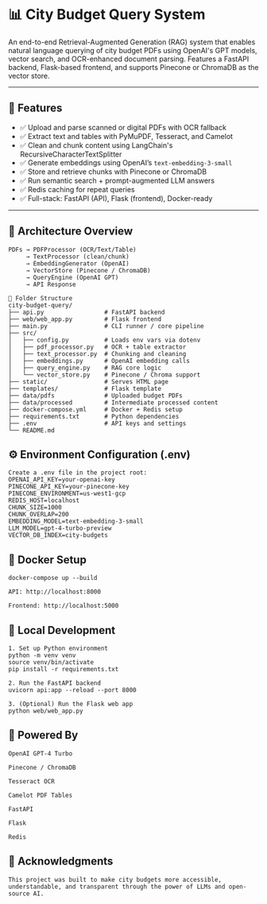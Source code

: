 # 📊 City Budget Query System

An end-to-end Retrieval-Augmented Generation (RAG) system that enables natural language querying of city budget PDFs using OpenAI's GPT models, vector search, and OCR-enhanced document parsing. Features a FastAPI backend, Flask-based frontend, and supports Pinecone or ChromaDB as the vector store.

---

## 🚀 Features

- ✅ Upload and parse scanned or digital PDFs with OCR fallback
- ✅ Extract text and tables with PyMuPDF, Tesseract, and Camelot
- ✅ Clean and chunk content using LangChain's RecursiveCharacterTextSplitter
- ✅ Generate embeddings using OpenAI’s `text-embedding-3-small`
- ✅ Store and retrieve chunks with Pinecone or ChromaDB
- ✅ Run semantic search + prompt-augmented LLM answers
- ✅ Redis caching for repeat queries
- ✅ Full-stack: FastAPI (API), Flask (frontend), Docker-ready

---

## 🧠 Architecture Overview

```plaintext
PDFs → PDFProcessor (OCR/Text/Table) 
     → TextProcessor (clean/chunk)
     → EmbeddingGenerator (OpenAI)
     → VectorStore (Pinecone / ChromaDB)
     → QueryEngine (OpenAI GPT)
     → API Response

🧾 Folder Structure
city-budget-query/
├── api.py                 # FastAPI backend
├── web/web_app.py         # Flask frontend
├── main.py                # CLI runner / core pipeline
├── src/
│   ├── config.py          # Loads env vars via dotenv
│   ├── pdf_processor.py   # OCR + table extractor
│   ├── text_processor.py  # Chunking and cleaning
│   ├── embeddings.py      # OpenAI embedding calls
│   ├── query_engine.py    # RAG core logic
│   └── vector_store.py    # Pinecone / Chroma support
├── static/                # Serves HTML page
├── templates/             # Flask template
├── data/pdfs              # Uploaded budget PDFs
├── data/processed         # Intermediate processed content
├── docker-compose.yml     # Docker + Redis setup
├── requirements.txt       # Python dependencies
├── .env                   # API keys and settings
└── README.md
```
## ⚙️ Environment Configuration (.env)
```
Create a .env file in the project root:
OPENAI_API_KEY=your-openai-key
PINECONE_API_KEY=your-pinecone-key
PINECONE_ENVIRONMENT=us-west1-gcp
REDIS_HOST=localhost
CHUNK_SIZE=1000
CHUNK_OVERLAP=200
EMBEDDING_MODEL=text-embedding-3-small
LLM_MODEL=gpt-4-turbo-preview
VECTOR_DB_INDEX=city-budgets
```
## 🐳 Docker Setup
```
docker-compose up --build

API: http://localhost:8000

Frontend: http://localhost:5000

```
## 🔧 Local Development
```
1. Set up Python environment
python -m venv venv
source venv/bin/activate
pip install -r requirements.txt

2. Run the FastAPI backend
uvicorn api:app --reload --port 8000

3. (Optional) Run the Flask web app
python web/web_app.py
```
## 🧠 Powered By
```
OpenAI GPT-4 Turbo

Pinecone / ChromaDB

Tesseract OCR

Camelot PDF Tables

FastAPI

Flask

Redis
```
## 🙌 Acknowledgments
```
This project was built to make city budgets more accessible, understandable, and transparent through the power of LLMs and open-source AI.
```
